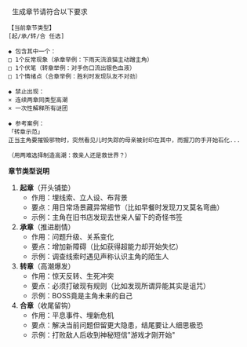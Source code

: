  
生成章节请符合以下要求
```
【当前章节类型】 
[起/承/转/合 任选]

◆ 包含其中一个：
□ 1个反常现象（承章举例：下雨天流浪猫主动蹭主角）
□ 1个伏笔（转章举例：对手伤口流出银色血液）
□ 1个情绪点（合章举例：胜利时发现队友不对劲）

◆ 禁止出现：
× 连续两章同类型高潮
× 一次性解释所有谜团

◆ 参考案例：
「转章示范」 
正当主角要摧毁邪物时，突然看见儿时失踪的母亲被封印在其中，而握刀的手开始石化...

（用两难选择制造高潮：救亲人还是救世界？）
```

**章节类型说明**
1. **起章**（开头铺垫）
    - 作用：埋线索、立人设、布背景
    - 要点：用日常场景藏异常细节（比如早餐时发现刀叉莫名弯曲）
    - 示例：主角在旧书店发现去世亲人留下的奇怪书签
2. **承章**（推进剧情）
    - 作用：问题升级、关系变化
    - 要点：增加新障碍（比如获得超能力却开始失忆）
    - 示例：调查线索时遇见声称认识主角的陌生人
3. **转章**（高潮爆发）
    - 作用：惊天反转、生死冲突
    - 要点：必须打破现有规则（比如发现所谓异能其实是诅咒）
    - 示例：BOSS竟是主角未来的自己
4. **合章**（收尾留钩）
    - 作用：平息事件、埋新危机
    - 要点：解决当前问题但留更大隐患，结尾要让人细思极恐
    - 示例：打败敌人后收到神秘短信"游戏才刚开始"